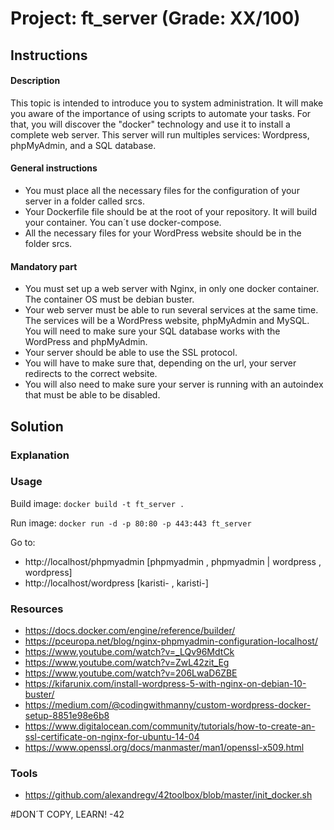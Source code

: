 # Project: ft_server (Grade: XX/100)

## Instructions
#### Description
This topic is intended to introduce you to system administration. It will make you aware
of the importance of using scripts to automate your tasks. For that, you will discover
the "docker" technology and use it to install a complete web server. This server will run
multiples services: Wordpress, phpMyAdmin, and a SQL database.

#### General instructions
- You must place all the necessary files for the configuration of your server in a folder called srcs.
- Your Dockerfile file should be at the root of your repository. It will build your container. You can´t use docker-compose.
- All the necessary files for your WordPress website should be in the folder srcs.

#### Mandatory part
- You must set up a web server with Nginx, in only one docker container. The container OS must be debian buster.
- Your web server must be able to run several services at the same time. The services will be a WordPress website, phpMyAdmin and MySQL. You will need to make sure your SQL database works with the WordPress and phpMyAdmin.
- Your server should be able to use the SSL protocol.
- You will have to make sure that, depending on the url, your server redirects to the correct website.
- You will also need to make sure your server is running with an autoindex that must be able to be disabled.

## Solution
### Explanation

### Usage
Build image:
```docker build -t ft_server .```

Run image:
```docker run -d -p 80:80 -p 443:443 ft_server```

Go to:
- http://localhost/phpmyadmin [phpmyadmin , phpmyadmin | wordpress , wordpress]
- http://localhost/wordpress [karisti- , karisti-]

### Resources
- https://docs.docker.com/engine/reference/builder/
- https://pceuropa.net/blog/nginx-phpmyadmin-configuration-localhost/
- https://www.youtube.com/watch?v=_LQv96MdtCk
- https://www.youtube.com/watch?v=ZwL42zit_Eg
- https://www.youtube.com/watch?v=206LwaD6ZBE
- https://kifarunix.com/install-wordpress-5-with-nginx-on-debian-10-buster/
- https://medium.com/@codingwithmanny/custom-wordpress-docker-setup-8851e98e6b8
- https://www.digitalocean.com/community/tutorials/how-to-create-an-ssl-certificate-on-nginx-for-ubuntu-14-04
- https://www.openssl.org/docs/manmaster/man1/openssl-x509.html

### Tools
- https://github.com/alexandregv/42toolbox/blob/master/init_docker.sh

#DON´T COPY, LEARN! -42
